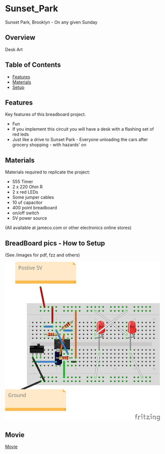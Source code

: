 # Sunset_Park
Sunset Park, Brooklyn - On any given Sunday

## Overview

Desk Art

## Table of Contents

- [Features](#features)
- [Materials](#materials)
- [Setup](#setup)

## Features

Key features of this breadboard project.

- Fun 
- If you implement this circuit you will have a desk with a flashing set of red  leds
- Just like a drive to Sunset Park - Everyone unloading the cars after grocery shopping - with hazards' on

## Materials

Materials required to replicate the project:

- 555 Timer
- 2 x 220 Ohm R
- 2 x red  LEDs
- Some jumper cables
- 10 uf capacitor
- 400 point breadboard
- on/off switch
- 5V power source

(All available at jameco.com or other electronics online stores)

## BreadBoard pics - How to Setup 
(See /images for pdf, fzz and others)

![Circuit](images/sunset_park.png)

## Movie
[Movie](https://github.com/jouellnyc/Sunset_Park/raw/main/images/movie.mp4)





